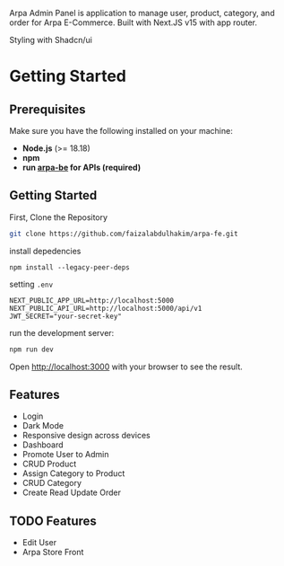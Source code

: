 Arpa Admin Panel is application to manage user, product, category, and order for Arpa E-Commerce. Built with Next.JS v15 with app router.

Styling with Shadcn/ui

# Getting Started
## Prerequisites

Make sure you have the following installed on your machine:

- **Node.js** (>= 18.18)
- **npm**
- **run [arpa-be](https://github.com/faizalabdulhakim/arpa-be) for APIs (required)**

## Getting Started

First, Clone the Repository

```bash
git clone https://github.com/faizalabdulhakim/arpa-fe.git
```

install depedencies
```
npm install --legacy-peer-deps
```
setting `.env`
```
NEXT_PUBLIC_APP_URL=http://localhost:5000
NEXT_PUBLIC_API_URL=http://localhost:5000/api/v1
JWT_SECRET="your-secret-key"
```

run the development server:

```bash
npm run dev
```

Open [http://localhost:3000](http://localhost:3000) with your browser to see the result.

## Features
- Login
- Dark Mode
- Responsive design across devices
- Dashboard
- Promote User to Admin
- CRUD Product
- Assign Category to Product
- CRUD Category
- Create Read Update Order

## TODO Features
- Edit User
- Arpa Store Front
